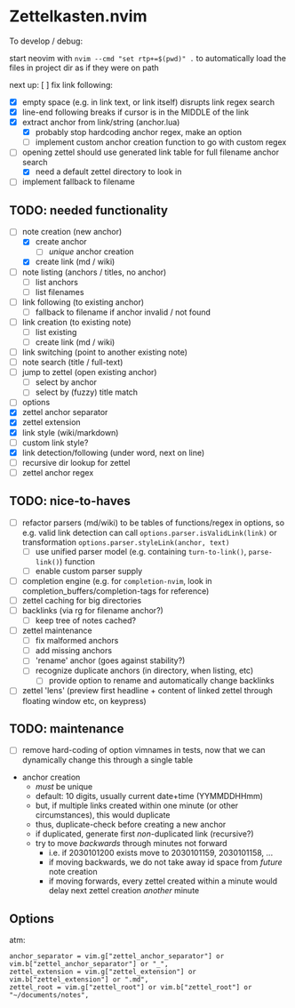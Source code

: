 # Zettelkasten.nvim

To develop / debug:

start neovim with  `nvim --cmd "set rtp+=$(pwd)" .` to automatically load the files in project dir as if they were on path

next up:
[ ] fix link following:
  * [x] empty space (e.g. in link text, or link itself) disrupts link regex search
  * [x] line-end following breaks if cursor is in the MIDDLE of the link
  * [x] extract anchor from link/string (anchor.lua)
    * [x] probably stop hardcoding anchor regex, make an option
    * [ ] implement custom anchor creation function to go with custom regex
  * [ ] opening zettel should use generated link table for full filename anchor search
    * [x] need a default zettel directory to look in
  * [ ] implement fallback to filename

## TODO: needed functionality

* [ ] note creation (new anchor)
  * [x] create anchor
    * [ ] *unique* anchor creation
  * [x] create link (md / wiki)
* [ ] note listing (anchors / titles, no anchor)
  * [ ] list anchors
  * [ ] list filenames
* [ ] link following (to existing anchor)
  * [ ] fallback to filename if anchor invalid / not found
* [ ] link creation (to existing note)
  * [ ] list existing
  * [ ] create link (md / wiki)
* [ ] link switching (point to another existing note)
* [ ] note search (title / full-text)
* [ ] jump to zettel (open existing anchor)
  * [ ] select by anchor
  * [ ] select by (fuzzy) title match
* [ ] options
 * [x] zettel anchor separator
 * [x] zettel extension
 * [x] link style (wiki/markdown)
  * [ ] custom link style?
 * [x] link detection/following (under word, next on line)
 * [ ] recursive dir lookup for zettel
 * [ ] zettel anchor regex

## TODO: nice-to-haves

* [ ] refactor parsers (md/wiki) to be tables of functions/regex in options, so e.g. valid link detection can call `options.parser.isValidLink(link)` or transformation `options.parser.styleLink(anchor, text)`
  * [ ] use unified parser model (e.g. containing `turn-to-link()`, `parse-link()`) function
  * [ ] enable custom parser supply
* [ ] completion engine (e.g. for `completion-nvim`, look in completion_buffers/completion-tags for reference)
* [ ] zettel caching for big directories
* [ ] backlinks (via rg for filename anchor?)
  * [ ] keep tree of notes cached?
* [ ] zettel maintenance
  * [ ] fix malformed anchors
  * [ ] add missing anchors
  * [ ] 'rename' anchor (goes against stability?)
  * [ ] recognize duplicate anchors (in directory, when listing, etc)
    * [ ] provide option to rename and automatically change backlinks
* [ ] zettel 'lens' (preview first headline + content of linked zettel through floating window etc, on keypress)

## TODO: maintenance

* [ ] remove hard-coding of option vimnames in tests, now that we can dynamically change this through a single table

* anchor creation
  * *must* be unique
  * default: 10 digits, usually current date+time (YYMMDDHHmm)
  * but, if multiple links created within one minute (or other circumstances), this would duplicate
  * thus, duplicate-check before creating a new anchor
  * if duplicated, generate first *non*-duplicated link (recursive?)
  * try to move *backwards* through minutes not forward
    * i.e. if 2030101200 exists move to 2030101159, 2030101158, ...
    * if moving backwards, we do not take away id space from *future* note creation
    * if moving forwards, every zettel created within a minute would delay next zettel creation *another* minute

## Options

atm:
```
anchor_separator = vim.g["zettel_anchor_separator"] or vim.b["zettel_anchor_separator"] or "_",
zettel_extension = vim.g["zettel_extension"] or vim.b["zettel_extension"] or ".md",
zettel_root = vim.g["zettel_root"] or vim.b["zettel_root"] or "~/documents/notes",
```
